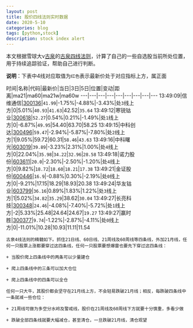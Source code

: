 ```yaml
---
layout: post
title: 股价四线法则实时数据
date: 2020-5-10
categories: blog
tags: [python,stock]
description: stock index alert
---
```



本文根据雪球大v[古泉](https://xueqiu.com/u/7148646888)的[古泉四线法则](https://xueqiu.com/7148646888/130498192)，计算了自己的一些自选股当前所处位置，用于持续追踪验证，帮助自己进行判断。

**说明**：下表中4线对应取值为`红色`表示最新价处于对应指标上方，属正面

时间|名称|代码|最新价|当日|3日|5日|位置|变动|距离|ma21|ma60|ma21w|ma60w
---|---|---|---|---|---|---|---|---
13:49:09|信维通信|[300136](https://xueqiu.com/S/SZ300136)|`41.99`|-1.75%|-4.88%|-3.43%|处`3`线上方|0|5.01%|`40.93`|`41.63`|42.52|`35.64`
13:49:12|寒锐钴业|[300618](https://xueqiu.com/S/SZ300618)|`52.27`|0.54%|0.21%|-1.49%|处`1`线上方|0|-6.87%|`49.95`|54.40|63.70|58.25
13:49:15|中科创达|[300496](https://xueqiu.com/S/SZ300496)|`59.47`|-2.94%|-5.87%|-7.80%|处`2`线上方|1|9.05%|59.72|60.31|`58.46`|`43.63`
13:49:16|中科曙光|[603019](https://xueqiu.com/S/SH603019)|`39.89`|-3.23%|2.31%|1.00%|处`4`线上方|0|22.04%|`35.98`|`34.22`|`32.96`|`28.58`
13:49:18|诺力股份|[603611](https://xueqiu.com/S/SH603611)|`20.0`|-2.30%|-2.50%|-1.20%|处`4`线上方|0|9.82%|`18.72`|`18.60`|`18.21`|`17.38`
13:49:21|金证股份|[600446](https://xueqiu.com/S/SH600446)|`16.9`|-0.88%|0.30%|-2.19%|处`0`线上方|0|-9.21%|17.15|18.29|18.93|20.38
13:49:24|华友钴业|[603799](https://xueqiu.com/S/SH603799)|`36.16`|0.89%|1.83%|1.22%|处`3`线上方|1|5.02%|`34.82`|`35.29`|38.62|`30.04`
13:49:27|长亮科技|[300348](https://xueqiu.com/S/SZ300348)|`24.46`|-4.08%|-7.40%|-5.72%|处`1`线上方|-2|5.33%|25.48|24.64|24.67|`19.27`
13:49:27|赢时胜|[300377](https://xueqiu.com/S/SZ300377)|`9.74`|-1.22%|-2.87%|-4.11%|处`0`线上方|0|-11.01%|10.28|10.93|11.11|11.54

```
古泉4线法则的精髓如下。抓住21日线、60日线、21周线及60周线等四条线，外加21月线，任何一只股票上涨都要穿过这四条线，任何一只股票要想爆雷也要先下穿过这四条线：

+ 当股价爬上四条线中的两条可以少量建仓

+ 爬上四条线中的三条可以加大仓位

+ 爬上四条线中的四条可以全仓

任何一只大牛，其股价都会坚守在21月线上方，不会轻易跌破21月线；相反，每跌破四条线中一条就减一些仓位：

+ 21周线可做为多空分水岭及警戒线，股价在21周线及60周线下方就要十分慎重，多看少做

+ 跌破全部四条线就要大幅减仓，甚至清仓，一旦跌破21月线，清仓观望
```